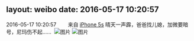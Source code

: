 layout: weibo
date: 2016-05-17 10:20:57
---
2016-05-17 10:20:57  &nbsp;&nbsp;&nbsp;&nbsp;&nbsp;&nbsp; 来自 <a href="sinaweibo://customweibosource" rel="nofollow">iPhone 5s</a>
晴天一声霹，爸爸找儿媳，加微要暗号，尼玛伤不起…… ​​​
![图片](https://ww3.sinaimg.cn/large/6d2a6003gw1f3y5yx3hcej20hs0nsmyl.jpg)
![图片](https://ww3.sinaimg.cn/large/6d2a6003gw1f3y5ywnnc8j20hs0nsabm.jpg)
